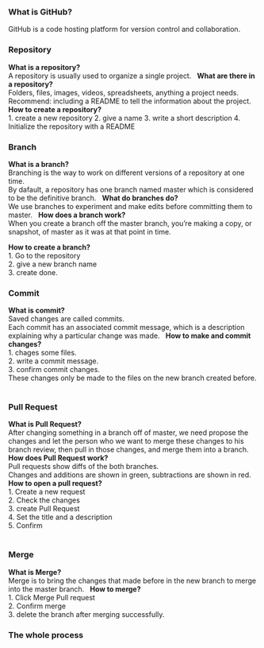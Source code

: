 ### What is GitHub?  
GitHub is a code hosting platform for version control and collaboration.

### Repository  
**What is a repository?**  
A repository is usually used to organize a single project.
 
**What are there in a repository?**  
Folders, files, images, videos, spreadsheets, anything a project needs.  
Recommend: including a README to tell the information about the project.
 
**How to create a repository?**  
	1. create a new repository
	2. give a name
	3. write a short description
	4. Initialize the repository with a README
 
### Branch
**What is a branch?**  
Branching is the way to work on different versions of a repository at one time.  
By dafault, a repository has one branch named master which is considered to be the definitive branch.
 
**What do branches do?**  
We use branches to experiment and make edits before committing them to master.
 
**How does a branch work?**  
When you create a branch off the master branch, you’re making a copy, or snapshot, of master as it was at that point in time.
 

**How to create a branch?**  
	1. Go to the repository  
	2. give a new branch name  
	3. create done.
 
### Commit
**What is commit?**  
Saved changes are called commits.  
Each commit has an associated commit message, which is a description explaining why a particular change was made.
 
**How to make and commit changes?**  
	1. chages some files.  
	2. write a commit message.  
	3. confirm commit changes.  
These changes only be made to the files on the new branch created before.
 
### Pull Request
**What is Pull Request?**  
After changing something in a branch off of master, we need propose the changes and let the person who we want to merge these changes to his branch review, then pull in those changes, and merge them into a branch.
 
**How does Pull Request work?**  
Pull requests show diffs of the both branches.  
Changes and additions are shown in green, subtractions are shown in red.
 
**How to open a pull request?**  
	1. Create a new request  
	2. Check the changes  
	3. create Pull Request  
	4. Set the title and a description  
	5. Confirm  
 
### Merge
**What is Merge?**  
Merge is to bring the changes that made before in the new branch to merge into the master branch.
 
**How to merge?**  
	1. Click Merge Pull request  
	2. Confirm merge  
	3. delete the branch after merging successfully.
 
### The whole process
